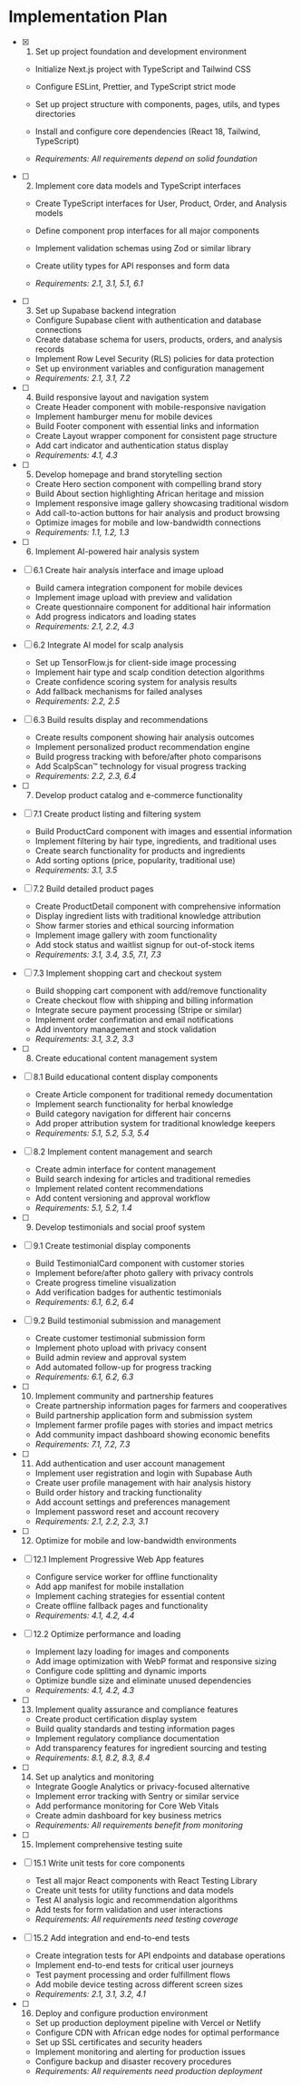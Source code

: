# Implementation Plan

- [x] 1. Set up project foundation and development environment



  - Initialize Next.js project with TypeScript and Tailwind CSS
  - Configure ESLint, Prettier, and TypeScript strict mode
  - Set up project structure with components, pages, utils, and types directories
  - Install and configure core dependencies (React 18, Tailwind, TypeScript)



  - _Requirements: All requirements depend on solid foundation_

- [ ] 2. Implement core data models and TypeScript interfaces
  - Create TypeScript interfaces for User, Product, Order, and Analysis models



  - Define component prop interfaces for all major components
  - Implement validation schemas using Zod or similar library
  - Create utility types for API responses and form data
  - _Requirements: 2.1, 3.1, 5.1, 6.1_




- [ ] 3. Set up Supabase backend integration
  - Configure Supabase client with authentication and database connections
  - Create database schema for users, products, orders, and analysis records
  - Implement Row Level Security (RLS) policies for data protection
  - Set up environment variables and configuration management
  - _Requirements: 2.1, 3.1, 7.2_

- [ ] 4. Build responsive layout and navigation system
  - Create Header component with mobile-responsive navigation
  - Implement hamburger menu for mobile devices
  - Build Footer component with essential links and information
  - Create Layout wrapper component for consistent page structure
  - Add cart indicator and authentication status display
  - _Requirements: 4.1, 4.3_

- [ ] 5. Develop homepage and brand storytelling section
  - Create Hero section component with compelling brand story
  - Build About section highlighting African heritage and mission
  - Implement responsive image gallery showcasing traditional wisdom
  - Add call-to-action buttons for hair analysis and product browsing
  - Optimize images for mobile and low-bandwidth connections
  - _Requirements: 1.1, 1.2, 1.3_

- [ ] 6. Implement AI-powered hair analysis system
- [ ] 6.1 Create hair analysis interface and image upload
  - Build camera integration component for mobile devices
  - Implement image upload with preview and validation
  - Create questionnaire component for additional hair information
  - Add progress indicators and loading states
  - _Requirements: 2.1, 2.2, 4.3_

- [ ] 6.2 Integrate AI model for scalp analysis
  - Set up TensorFlow.js for client-side image processing
  - Implement hair type and scalp condition detection algorithms
  - Create confidence scoring system for analysis results
  - Add fallback mechanisms for failed analyses
  - _Requirements: 2.2, 2.5_

- [ ] 6.3 Build results display and recommendations
  - Create results component showing hair analysis outcomes
  - Implement personalized product recommendation engine
  - Build progress tracking with before/after photo comparisons
  - Add ScalpScan™ technology for visual progress tracking
  - _Requirements: 2.2, 2.3, 6.4_

- [ ] 7. Develop product catalog and e-commerce functionality
- [ ] 7.1 Create product listing and filtering system
  - Build ProductCard component with images and essential information
  - Implement filtering by hair type, ingredients, and traditional uses
  - Create search functionality for products and ingredients
  - Add sorting options (price, popularity, traditional use)
  - _Requirements: 3.1, 3.5_

- [ ] 7.2 Build detailed product pages
  - Create ProductDetail component with comprehensive information
  - Display ingredient lists with traditional knowledge attribution
  - Show farmer stories and ethical sourcing information
  - Implement image gallery with zoom functionality
  - Add stock status and waitlist signup for out-of-stock items
  - _Requirements: 3.1, 3.4, 3.5, 7.1, 7.3_

- [ ] 7.3 Implement shopping cart and checkout system
  - Build shopping cart component with add/remove functionality
  - Create checkout flow with shipping and billing information
  - Integrate secure payment processing (Stripe or similar)
  - Implement order confirmation and email notifications
  - Add inventory management and stock validation
  - _Requirements: 3.1, 3.2, 3.3_

- [ ] 8. Create educational content management system
- [ ] 8.1 Build educational content display components
  - Create Article component for traditional remedy documentation
  - Implement search functionality for herbal knowledge
  - Build category navigation for different hair concerns
  - Add proper attribution system for traditional knowledge keepers
  - _Requirements: 5.1, 5.2, 5.3, 5.4_

- [ ] 8.2 Implement content management and search
  - Create admin interface for content management
  - Build search indexing for articles and traditional remedies
  - Implement related content recommendations
  - Add content versioning and approval workflow
  - _Requirements: 5.1, 5.2, 1.4_

- [ ] 9. Develop testimonials and social proof system
- [ ] 9.1 Create testimonial display components
  - Build TestimonialCard component with customer stories
  - Implement before/after photo gallery with privacy controls
  - Create progress timeline visualization
  - Add verification badges for authentic testimonials
  - _Requirements: 6.1, 6.2, 6.4_

- [ ] 9.2 Build testimonial submission and management
  - Create customer testimonial submission form
  - Implement photo upload with privacy consent
  - Build admin review and approval system
  - Add automated follow-up for progress tracking
  - _Requirements: 6.1, 6.2, 6.3_

- [ ] 10. Implement community and partnership features
  - Create partnership information pages for farmers and cooperatives
  - Build partnership application form and submission system
  - Implement farmer profile pages with stories and impact metrics
  - Add community impact dashboard showing economic benefits
  - _Requirements: 7.1, 7.2, 7.3_

- [ ] 11. Add authentication and user account management
  - Implement user registration and login with Supabase Auth
  - Create user profile management with hair analysis history
  - Build order history and tracking functionality
  - Add account settings and preferences management
  - Implement password reset and account recovery
  - _Requirements: 2.1, 2.2, 2.3, 3.1_

- [ ] 12. Optimize for mobile and low-bandwidth environments
- [ ] 12.1 Implement Progressive Web App features
  - Configure service worker for offline functionality
  - Add app manifest for mobile installation
  - Implement caching strategies for essential content
  - Create offline fallback pages and functionality
  - _Requirements: 4.1, 4.2, 4.4_

- [ ] 12.2 Optimize performance and loading
  - Implement lazy loading for images and components
  - Add image optimization with WebP format and responsive sizing
  - Configure code splitting and dynamic imports
  - Optimize bundle size and eliminate unused dependencies
  - _Requirements: 4.1, 4.2, 4.3_

- [ ] 13. Implement quality assurance and compliance features
  - Create product certification display system
  - Build quality standards and testing information pages
  - Implement regulatory compliance documentation
  - Add transparency features for ingredient sourcing and testing
  - _Requirements: 8.1, 8.2, 8.3, 8.4_

- [ ] 14. Set up analytics and monitoring
  - Integrate Google Analytics or privacy-focused alternative
  - Implement error tracking with Sentry or similar service
  - Add performance monitoring for Core Web Vitals
  - Create admin dashboard for key business metrics
  - _Requirements: All requirements benefit from monitoring_

- [ ] 15. Implement comprehensive testing suite
- [ ] 15.1 Write unit tests for core components
  - Test all major React components with React Testing Library
  - Create unit tests for utility functions and data models
  - Test AI analysis logic and recommendation algorithms
  - Add tests for form validation and user interactions
  - _Requirements: All requirements need testing coverage_

- [ ] 15.2 Add integration and end-to-end tests
  - Create integration tests for API endpoints and database operations
  - Implement end-to-end tests for critical user journeys
  - Test payment processing and order fulfillment flows
  - Add mobile device testing across different screen sizes
  - _Requirements: 2.1, 3.1, 3.2, 4.1_

- [ ] 16. Deploy and configure production environment
  - Set up production deployment pipeline with Vercel or Netlify
  - Configure CDN with African edge nodes for optimal performance
  - Set up SSL certificates and security headers
  - Implement monitoring and alerting for production issues
  - Configure backup and disaster recovery procedures
  - _Requirements: All requirements need production deployment_